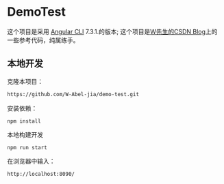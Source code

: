# DemoTest

这个项目是采用 [Angular CLI](https://github.com/angular/angular-cli) 7.3.1.的版本;
这个项目是[W先生的CSDN Blog](https://blog.csdn.net/wjyyhhxit)上的一些参考代码，纯属练手。

## 本地开发

克隆本项目：
```bash
https://github.com/W-Abel-jia/demo-test.git
```
安装依赖：
```
npm install
```
本地构建开发
```
npm run start
```
在浏览器中输入：
```
http://localhost:8090/
```
